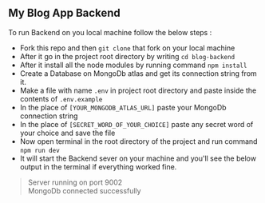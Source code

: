 ## My Blog App Backend
To run Backend on you local machine follow the below steps :
- Fork this repo and then `git clone` that fork on your local machine
- After it go in the project root directory by writing `cd blog-backend`
- After it install all the node modules by running command `npm install`
- Create a Database on MongoDb atlas and get its connection string from it.
- Make a file with name `.env` in project root directory and paste inside the contents of `.env.example`
- In the place of `[YOUR_MONGODB_ATLAS_URL]` paste your MongoDb connection string
- In the place of `[SECRET_WORD_OF_YOUR_CHOICE]` paste any secret word of your choice and save the file
- Now open terminal in the root directory of the project and run command `npm run dev`
- It will start the Backend sever on your machine and you'll see the below output in the terminal if everything worked fine.

> Server running on port 9002 <br>
> MongoDb connected successfully
